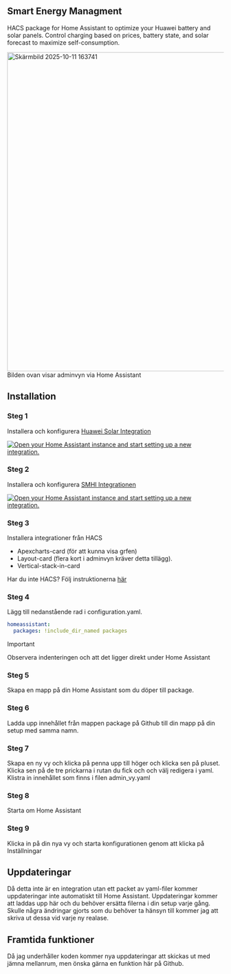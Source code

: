 ## Smart Energy Managment
HACS package for Home Assistant to optimize your Huawei battery and solar panels. Control charging based on prices, battery state, and solar forecast to maximize self-consumption.

<img width="1850" height="742" alt="Skärmbild 2025-10-11 163741" src="https://github.com/user-attachments/assets/8c306b50-f229-4a00-bfe9-e61b41ed0f2f" />
Bilden ovan visar adminvyn via Home Assistant

## Installation
### Steg 1
Installera och konfigurera [Huawei Solar Integration](https://github.com/wlcrs/huawei_solar)

<a href="https://my.home-assistant.io/redirect/config_flow_start/?domain=huawei_solar" target="_blank" rel="noreferrer noopener"><img src="https://my.home-assistant.io/badges/config_flow_start.svg" alt="Open your Home Assistant instance and start setting up a new integration." /></a>

### Steg 2
Installera och konfigurera [SMHI Integrationen](https://www.home-assistant.io/integrations/smhi/)

<a href="https://my.home-assistant.io/redirect/config_flow_start/?domain=smhi" target="_blank" rel="noreferrer noopener"><img src="https://my.home-assistant.io/badges/config_flow_start.svg" alt="Open your Home Assistant instance and start setting up a new integration." /></a>

### Steg 3
Installera integrationer från HACS
- Apexcharts-card (för att kunna visa grfen)
- Layout-card (flera kort i adminvyn kräver detta tillägg).
- Vertical-stack-in-card

Har du inte HACS? 
Följ instruktionerna [här](https://www.hacs.xyz/docs/use/configuration/basic/)

### Steg 4
Lägg till nedanstående rad i configuration.yaml. 

```yml
homeassistant:
  packages: !include_dir_named packages
```
> [!IMPORTANT]
Observera indenteringen och att det ligger direkt under Home Assistant 

### Steg 5
Skapa en mapp på din Home Assistant som du döper till package.

### Steg 6
Ladda upp innehållet från mappen package på Github till din mapp på din setup med samma namn. 

### Steg 7
Skapa en ny vy och klicka på penna upp till höger och klicka sen på pluset. Klicka sen på de tre prickarna i rutan du fick och och välj redigera i yaml. Klistra in innehållet som finns i filen admin_vy.yaml

### Steg 8
Starta om Home Assistant 

### Steg 9
Klicka in på din nya vy och starta konfigurationen genom att klicka på Inställningar

## Uppdateringar
Då detta inte är en integration utan ett packet av yaml-filer kommer uppdateringar inte automatiskt till Home Assistant. Uppdateringar kommer att laddas upp här och du behöver ersätta filerna i din setup varje gång. Skulle några ändringar gjorts som du behöver ta hänsyn till kommer jag att skriva ut dessa vid varje ny realase.

## Framtida funktioner
Då jag underhåller koden kommer nya uppdateringar att skickas ut med jämna mellanrum, men önska gärna en funktion här på Github. 
